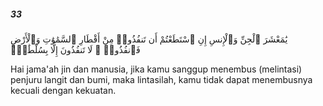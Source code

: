 ##### 33

<span class="ayah">يَٰمَعْشَرَ ٱلْجِنِّ وَٱلْإِنسِ إِنِ ٱسْتَطَعْتُمْ أَن تَنفُذُوا۟ مِنْ أَقْطَارِ ٱلسَّمَٰوَٰتِ وَٱلْأَرْضِ فَٱنفُذُوا۟ ۚ لَا تَنفُذُونَ إِلَّا بِسُلْطَٰنٍۢ</span>

<span class="ayah_translation">Hai jama'ah jin dan manusia, jika kamu sanggup menembus (melintasi) penjuru langit dan bumi, maka lintasilah, kamu tidak dapat menembusnya kecuali dengan kekuatan.</span>
